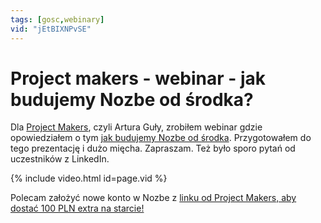 ```yaml
---
tags: [gosc,webinary]
vid: "jEtBIXNPvSE"
---
```


# Project makers - webinar - jak budujemy Nozbe od środka?

Dla [Project Makers](https://projectmakers.pl/), czyli Artura Guły, zrobiłem webinar gdzie opowiedziałem o tym [jak budujemy Nozbe od środka](/dogfooding). Przygotowałem do tego prezentację i dużo mięcha. Zapraszam. Też było sporo pytań od uczestników z LinkedIn.

{% include video.html id=page.vid %}

<!--More-->

Polecam założyć nowe konto w Nozbe z [linku od Project Makers, aby dostać 100 PLN extra na starcie!](https://projectmakers.pl/nozbe)


[n]: https://michael.gratis/nozbe_pl
[np]: https://michael.gratis/nozbepersonal_pl